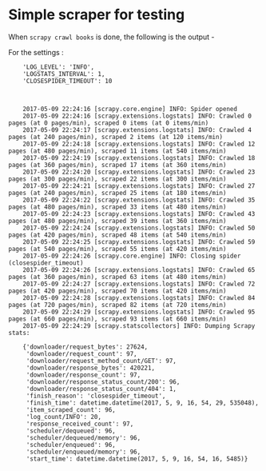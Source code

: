 # Simple scraper for testing

When `scrapy crawl books` is done, the following is the output -

For the settings :

		'LOG_LEVEL': 'INFO',
		'LOGSTATS_INTERVAL': 1,
		'CLOSESPIDER_TIMEOUT': 10
		
		
		
		2017-05-09 22:24:16 [scrapy.core.engine] INFO: Spider opened
		2017-05-09 22:24:16 [scrapy.extensions.logstats] INFO: Crawled 0 pages (at 0 pages/min), scraped 0 items (at 0 items/min)
		2017-05-09 22:24:17 [scrapy.extensions.logstats] INFO: Crawled 4 pages (at 240 pages/min), scraped 2 items (at 120 items/min)
		2017-05-09 22:24:18 [scrapy.extensions.logstats] INFO: Crawled 12 pages (at 480 pages/min), scraped 11 items (at 540 items/min)
		2017-05-09 22:24:19 [scrapy.extensions.logstats] INFO: Crawled 18 pages (at 360 pages/min), scraped 17 items (at 360 items/min)
		2017-05-09 22:24:20 [scrapy.extensions.logstats] INFO: Crawled 23 pages (at 300 pages/min), scraped 22 items (at 300 items/min)
		2017-05-09 22:24:21 [scrapy.extensions.logstats] INFO: Crawled 27 pages (at 240 pages/min), scraped 25 items (at 180 items/min)
		2017-05-09 22:24:22 [scrapy.extensions.logstats] INFO: Crawled 35 pages (at 480 pages/min), scraped 33 items (at 480 items/min)
		2017-05-09 22:24:23 [scrapy.extensions.logstats] INFO: Crawled 43 pages (at 480 pages/min), scraped 39 items (at 360 items/min)
		2017-05-09 22:24:24 [scrapy.extensions.logstats] INFO: Crawled 50 pages (at 420 pages/min), scraped 48 items (at 540 items/min)
		2017-05-09 22:24:25 [scrapy.extensions.logstats] INFO: Crawled 59 pages (at 540 pages/min), scraped 55 items (at 420 items/min)
		2017-05-09 22:24:26 [scrapy.core.engine] INFO: Closing spider (closespider_timeout)
		2017-05-09 22:24:26 [scrapy.extensions.logstats] INFO: Crawled 65 pages (at 360 pages/min), scraped 63 items (at 480 items/min)
		2017-05-09 22:24:27 [scrapy.extensions.logstats] INFO: Crawled 72 pages (at 420 pages/min), scraped 70 items (at 420 items/min)
		2017-05-09 22:24:28 [scrapy.extensions.logstats] INFO: Crawled 84 pages (at 720 pages/min), scraped 82 items (at 720 items/min)
		2017-05-09 22:24:29 [scrapy.extensions.logstats] INFO: Crawled 95 pages (at 660 pages/min), scraped 93 items (at 660 items/min)
		2017-05-09 22:24:29 [scrapy.statscollectors] INFO: Dumping Scrapy stats:
		
		{'downloader/request_bytes': 27624,
		 'downloader/request_count': 97,
		 'downloader/request_method_count/GET': 97,
		 'downloader/response_bytes': 420221,
		 'downloader/response_count': 97,
		 'downloader/response_status_count/200': 96,
		 'downloader/response_status_count/404': 1,
		 'finish_reason': 'closespider_timeout',
		 'finish_time': datetime.datetime(2017, 5, 9, 16, 54, 29, 535048),
		 'item_scraped_count': 96,
		 'log_count/INFO': 20,
		 'response_received_count': 97,
		 'scheduler/dequeued': 96,
		 'scheduler/dequeued/memory': 96,
		 'scheduler/enqueued': 96,
		 'scheduler/enqueued/memory': 96,
		 'start_time': datetime.datetime(2017, 5, 9, 16, 54, 16, 5485)}
